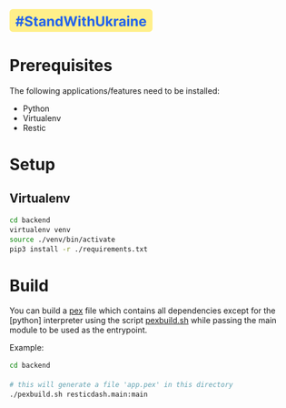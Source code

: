 [![StandWithUkraine][ukraine-svg]][ukraine-readme]

# Prerequisites

The following applications/features need to be installed:

* Python
* Virtualenv
* Restic


# Setup

## Virtualenv

```bash
cd backend
virtualenv venv
source ./venv/bin/activate
pip3 install -r ./requirements.txt
```

# Build

You can build a [pex] file which contains all dependencies except for the [python] interpreter using the script [pexbuild.sh] while passing the main module to be used as the entrypoint.

Example:

```bash
cd backend

# this will generate a file 'app.pex' in this directory
./pexbuild.sh resticdash.main:main
```




[pexbuild.sh]: ./pexbuild.sh


[pex]: https://docs.pex-tool.org/

[ukraine-readme]: https://github.com/vshymanskyy/StandWithUkraine/blob/main/docs/README.md
[ukraine-svg]: https://raw.githubusercontent.com/vshymanskyy/StandWithUkraine/main/badges/StandWithUkraine.svg
